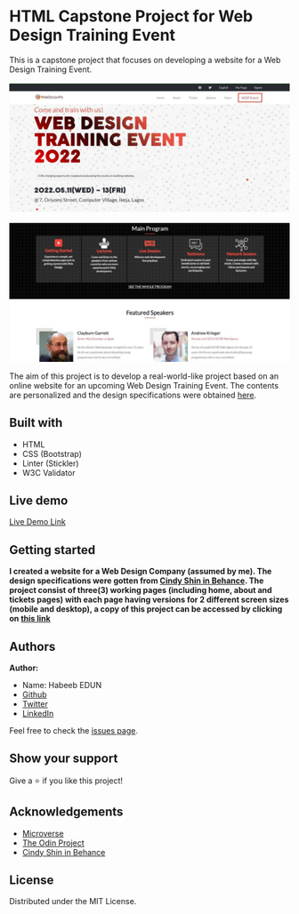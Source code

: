 # HTML Capstone Project for Web Design Training Event

This is a capstone project that focuses on developing a website for a Web Design Training Event.
<br><br><img src="img/screen1.JPG"><br>
<br><img src="img/screen2.JPG"><br>

The aim of this project is to develop a real-world-like project based on an online website for an upcoming Web Design Training Event. The contents are personalized and the design specifications were obtained [here](https://www.behance.net/gallery/29845175/CC-Global-Summit-2015).

## Built with
  * HTML 
  * CSS (Bootstrap)
  * Linter (Stickler)
  * W3C Validator

## Live demo
[Live Demo Link](https://edungit.github.io/edunnaty_design_agency/)

## Getting started
**I created a website for a Web Design Company (assumed by me). The design specifications were gotten from [Cindy Shin in Behance](https://www.behance.net/gallery/29845175/CC-Global-Summit-2015). The project consist of three(3) working pages (including home, about and tickets pages) with each page having versions for 2 different screen sizes (mobile and desktop), a copy of this project can be accessed by clicking on [this link](https://edungit.github.io/edunnaty_design_agency/)**

## Authors
 **Author:**
 * Name: Habeeb EDUN
 * [Github](https://github.com/edungit/)
 * [Twitter](https://twitter.com/edunaty1)
 * [LinkedIn](https://www.linkedin.com/in/edun-habeeb-635680131/)


Feel free to check the [issues page](https://github.com/edungit/edunnaty_design_agency/issues).

## Show your support
Give a :star: if you like this project!

## Acknowledgements
  * [Microverse](https://www.microverse.org/)
  * [The Odin Project](https://www.theodinproject.com/courses/html5-and-css3/lessons/embedding-images-and-video#introduction)
  * [Cindy Shin in Behance](https://www.behance.net/gallery/29845175/CC-Global-Summit-2015)

## License
 Distributed under the MIT License.
